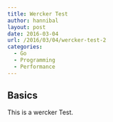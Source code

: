 ```yaml
---
title: Wercker Test 
author: hannibal
layout: post
date: 2016-03-04
url: /2016/03/04/wercker-test-2
categories:
  - Go
  - Programming
  - Performance
---
```


Basics
------

This is a wercker Test.
